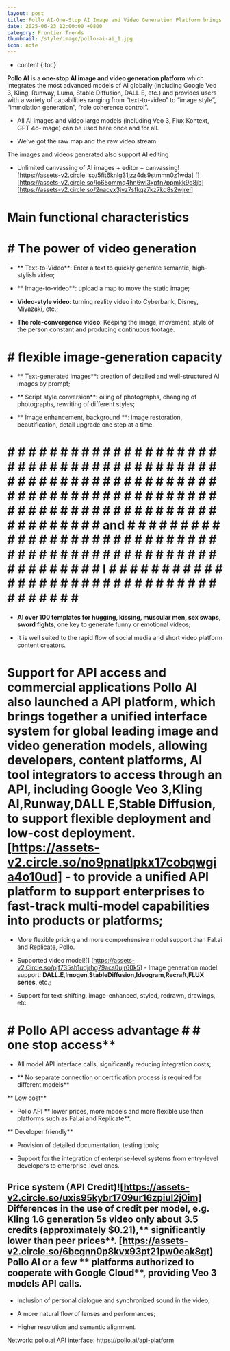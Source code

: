 ```yaml
---
layout: post
title: Pollo AI-One-Stop AI Image and Video Generation Platform brings together the most advanced images and video models around the world.
date: 2025-06-23 12:00:00 +0800
category: Frontier Trends
thumbnail: /style/image/pollo-ai-ai_1.jpg
icon: note
---
```

* content
{:toc}

**Pollo AI** is a **one-stop AI image and video generation platform** which integrates the most advanced models of AI globally (including Google Veo 3, Kling, Runway, Luma, Stable Diffusion, DALL E, etc.) and provides users with a variety of capabilities ranging from “text-to-video” to “image style”, “immolation generation”, “role coherence control”.

- All AI images and video large models (including Veo 3, Flux Kontext, GPT 4o-image) can be used here once and for all.

- We've got the raw map and the raw video stream.

The images and videos generated also support AI editing

- Unlimited canvassing of AI images + editor + canvassing! [https://assets-v2.circle. so/5fit6knlg31jzz4ds9stmmn0z1wda] [] [https://assets-v2.circle.so/lo65ommq4hn6wi3xpfn7ppmkk9d8jb] [https://assets-v2.circle.so/2nacyx3jvz7sfkqz7kz7kd8s2wjrel]

#  Main functional characteristics

# # The power of video generation #

- ** Text-to-Video**: Enter a text to quickly generate semantic, high-stylish video;

- ** Image-to-video**: upload a map to move the static image;

- **Video-style video**: turning reality video into Cyberbank, Disney, Miyazaki, etc.;

- **The role-convergence video**: Keeping the image, movement, style of the person constant and producing continuous footage.

# #  flexible image-generation capacity

- ** Text-generated images**: creation of detailed and well-structured AI images by prompt;

- ** Script style conversion**: oiling of photographs, changing of photographs, rewriting of different styles;

- ** Image enhancement, background **: image restoration, beautification, detail upgrade one step at a time.

# # # # # # # # # # # # # # # # # # # # # # # # # # # # # # # # # # # # # # # # # # # # # # # # # # # # # # # # # # # # # # # # # # # # # # # # # # # # # # # # # # # # # # # # # # # # # # # # # # # # # # # # # # # # # # and # # # # # # # # # # # # # # # # # # # # # # # # # # # # # # # # # # # # # # # # # # # # # # # # # # # # # # # # # # I # # # # # # # # # # # # # # # # # # # # # # # # # # # # # # # # # # # # # # #

- **AI over 100 templates for hugging, kissing, muscular men, sex swaps, sword fights**, one key to generate funny or emotional videos;

- It is well suited to the rapid flow of social media and short video platform content creators.

# Support for API access and commercial applications Pollo AI also launched a **API platform**, which brings together a unified interface system for global leading image and video generation models, allowing developers, content platforms, AI tool integrators to access through an API, including **Google Veo 3**,**Kling AI**,**Runway**,**DALL E**,**Stable Diffusion**, to support flexible deployment and low-cost deployment. [https://assets-v2.circle.so/no9pnatlpkx17cobqwgia4o10ud] - to provide a unified API platform to support enterprises to fast-track multi-model capabilities into products or platforms;

- More flexible pricing and more comprehensive model support than Fal.ai and Replicate, Pollo.

- Supported video model![] (https://assets-v2.Circle.so/pjf735sh1udjrhg79acs0ujr60k5) - Image generation model support: **DALL.E**,**Imogen**,**StableDiffusion**,**Ideogram**,**Recraft**,**FLUX series**, etc.;

- Support for text-shifting, image-enhanced, styled, redrawn, drawings, etc.

# # Pollo API access advantage # # one stop access**

- All model API interface calls, significantly reducing integration costs;

- ** No separate connection or certification process is required for different models**

** Low cost**

- Pollo API ** lower prices, more models and more flexible use than platforms such as Fal.ai and Replicate**.

** Developer friendly**

- Provision of detailed documentation, testing tools;

- Support for the integration of enterprise-level systems from entry-level developers to enterprise-level ones.

## Price system (API Credit)![https://assets-v2.circle.so/uxis95kybr1709ur16zpiul2j0im] Differences in the use of credit per model, e.g. Kling 1.6 generation 5s video only about 3.5 credits (approximately $0.21),** significantly lower than peer prices**. [https://assets-v2.circle.so/6bcgnn0p8kvx93pt21pw0eak8gt) Pollo AI or a few ** platforms authorized to cooperate with Google Cloud**, providing Veo 3 models API calls.

- Inclusion of personal dialogue and synchronized sound in the video;

- A more natural flow of lenses and performances;

- Higher resolution and semantic alignment.

Network: pollo.ai API interface: https://pollo.ai/api-platform